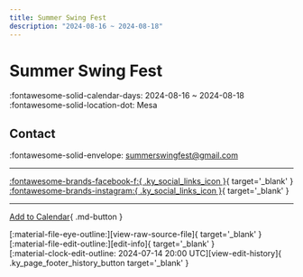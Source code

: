 ```yaml
---
title: Summer Swing Fest
description: "2024-08-16 ~ 2024-08-18"
---
```


# Summer Swing Fest 

:fontawesome-solid-calendar-days: 2024-08-16 ~ 2024-08-18  
:fontawesome-solid-location-dot: Mesa  

## Contact

:fontawesome-solid-envelope: <summerswingfest@gmail.com>  

---

 [:fontawesome-brands-facebook-f:{ .ky_social_links_icon }](https://www.facebook.com/profile.php?id=61556376145233){ target='_blank' } [:fontawesome-brands-instagram:{ .ky_social_links_icon }](https://instagram.com/summerswingfest){ target='_blank' }

---

[Add to Calendar](https://swing.news/ics/en/2024/en_US/summer-swing-fest-2024.ics){ .md-button }

<div class="ky_page_footer" markdown>
<div class="ky_page_footer_trailing" markdown="span">
[:material-file-eye-outline:][view-raw-source-file]{ target='_blank' }
[:material-file-edit-outline:][edit-info]{ target='_blank' }
</div>
<div class="ky_page_footer_leading" markdown="span">
[:material-clock-edit-outline: 2024-07-14 20:00 UTC][view-edit-history]{ .ky_page_footer_history_button target='_blank' }
</div>
</div>

[view-raw-source-file]: https://github.com/swingdance/events/blob/main/2024/en_US/summer-swing-fest-2024.json "View Raw Source File"
[edit-info]: https://github.com/swingdance/events/issues/new?assignees=&labels=update+event&projects=&template=03-update_entity.yml&title=%5B2024%2Fen_US%5D%20Summer%20Swing%20Fest&region=en_US&year=2024&id=summer-swing-fest-2024&name=Summer%20Swing%20Fest&org_id= "Edit Info"

[view-edit-history]: https://github.com/swingdance/events/commits/main/2024/en_US/summer-swing-fest-2024.json "View Edit History"
